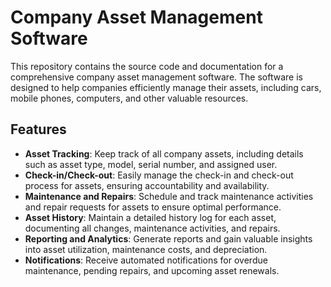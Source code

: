 # Company Asset Management Software
This repository contains the source code and documentation for a comprehensive company asset management software. The software is designed to help companies efficiently manage their assets, including cars, mobile phones, computers, and other valuable resources.

## Features
- **Asset Tracking**: Keep track of all company assets, including details such as asset type, model, serial number, and assigned user.
- **Check-in/Check-out**: Easily manage the check-in and check-out process for assets, ensuring accountability and availability.
- **Maintenance and Repairs**: Schedule and track maintenance activities and repair requests for assets to ensure optimal performance.
- **Asset History**: Maintain a detailed history log for each asset, documenting all changes, maintenance activities, and repairs.
- **Reporting and Analytics**: Generate reports and gain valuable insights into asset utilization, maintenance costs, and depreciation.
- **Notifications**: Receive automated notifications for overdue maintenance, pending repairs, and upcoming asset renewals.




